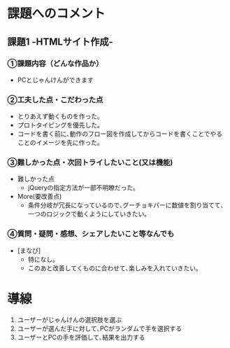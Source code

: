# 課題へのコメント
## 課題1 -HTMLサイト作成-

### ①課題内容（どんな作品か）
- PCとじゃんけんができます

### ②工夫した点・こだわった点
- とりあえず動くものを作った｡
- プロトタイピングを優先した｡
- コードを書く前に､動作のフロー図を作成してからコードを書くことでやることのイメージを先に作った｡

### ③難しかった点・次回トライしたいこと(又は機能)
- 難しかった点
  - jQueryの指定方法が一部不明瞭だった｡
- More(要改善点)
  - 条件分岐が冗長になっているので､グーチョキパーに数値を割り当てて､一つのロジックで動くようにしていきたい｡

### ④質問・疑問・感想、シェアしたいこと等なんでも
- [まなび] 
  - 特になし｡
  - このあと改善してくものに合わせて､楽しみを入れていきたい｡


# 導線
1. ユーザーがじゃんけんの選択肢を選ぶ
2. ユーザーが選んだ手に対して､PCがランダムで手を選択する
3. ユーザーとPCの手を評価して､結果を出力する